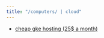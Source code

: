 ```yaml
---
title: "/computers/ | cloud"
---
```


- [cheap gke hosting (25$ a month)](https://thenewstack.io/run-a-google-kubernetes-engine-cluster-for-under-25-month/)